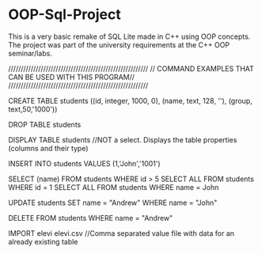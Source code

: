 # OOP-Sql-Project

This is a very basic remake of SQL Lite made in C++ using OOP concepts. 
The project was part of the university requirements at the C++ OOP seminar/labs.

////////////////////////////////////////////////////////
// COMMAND EXAMPLES THAT CAN BE USED WITH THIS PROGRAM//
////////////////////////////////////////////////////////

CREATE TABLE students ((id, integer, 1000, 0), (name, text, 128, ''), (group, text,50,'1000'))

DROP TABLE students

DISPLAY TABLE students //NOT a select. Displays the table properties (columns and their type)

INSERT INTO students VALUES (1,'John','1001')

SELECT (name) FROM students WHERE id > 5
SELECT ALL FROM students WHERE id = 1
SELECT ALL FROM students WHERE name = John

UPDATE students SET name = "Andrew" WHERE name = "John"

DELETE FROM students WHERE name = "Andrew"

IMPORT elevi elevi.csv //Comma separated value file with data for an already existing table

